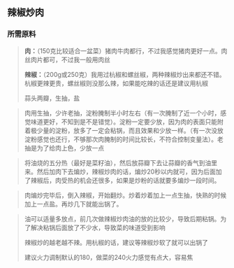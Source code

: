 ## 辣椒炒肉



### 所需原料

> **肉：**（150克比较适合一盆菜）猪肉牛肉都行，不过我感觉猪肉更好一点。肉丝肉片都可，不过我一般用肉丝
>
> **辣椒：**（200g或250克）我用过杭椒和螺丝椒，两种辣椒炒出来都还不错。杭椒更辣更贵，螺丝椒则没那么辣，如果能吃辣的话还是建议用杭椒
>
> 蒜头两瓣，生抽，盐



> 肉用生抽，少许老抽，淀粉腌制半小时左右（有一次腌制了近一个小时，感觉味道更好，不知到是不是错觉）。淀粉一定要少放，因为肉的表面只能附着极少量的淀粉，放多了一定会粘锅，而且效果和少放一样。（有一次没放淀粉感觉也还行，不够那次肉腌制的时间比较长，不符合控制变量法）。老抽是为了给肉上色，少放一点



> 将油烧的五分热（最好是菜籽油），然后放蒜瓣下去让蒜瓣的香气到油里来。然后加肉下去煸炒，辣椒炒肉的话，煸炒20秒以内就可，因为后面加了辣椒后，肉受热的机会还很多，如果是炒粉的话就要多煸炒一段时间。



> 肉煸炒完毕后，倒入辣椒，开始翻炒。炒着炒着加上一点生抽，快熟的时候加上一点盐。再炒几下就能出锅了。



> 油可以适量多放点，前几次做辣椒炒肉油的放的比较少，导致后期粘锅。为了解决粘锅后面放了不少水，导致菜的味道受到影响
>
> 辣椒炒的越老越不辣。用杭椒的话，建议等辣椒炒软了就可以出锅了
>
> 建议火力调制默认的180，做菜的240火力感觉有点大，容易焦